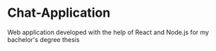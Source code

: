 # Chat-Application
Web application developed with the help of React and Node.js for my bachelor's degree thesis
